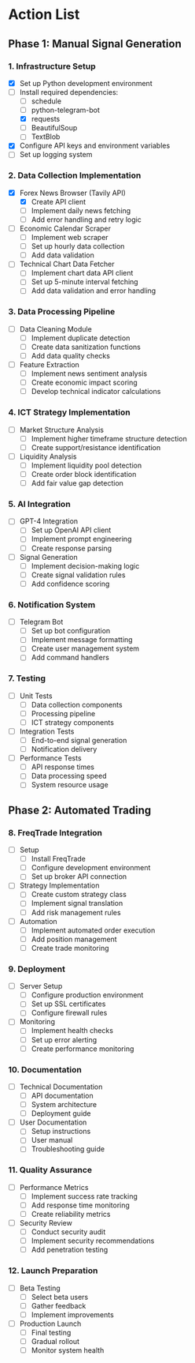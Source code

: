 # Action List

## Phase 1: Manual Signal Generation

### 1. Infrastructure Setup
- [x] Set up Python development environment
- [ ] Install required dependencies:
  - [ ] schedule
  - [ ] python-telegram-bot
  - [x] requests
  - [ ] BeautifulSoup
  - [ ] TextBlob
- [x] Configure API keys and environment variables
- [ ] Set up logging system

### 2. Data Collection Implementation
- [x] Forex News Browser (Tavily API)
  - [x] Create API client
  - [ ] Implement daily news fetching
  - [ ] Add error handling and retry logic
  
- [ ] Economic Calendar Scraper
  - [ ] Implement web scraper
  - [ ] Set up hourly data collection
  - [ ] Add data validation
  
- [ ] Technical Chart Data Fetcher
  - [ ] Implement chart data API client
  - [ ] Set up 5-minute interval fetching
  - [ ] Add data validation and error handling

### 3. Data Processing Pipeline
- [ ] Data Cleaning Module
  - [ ] Implement duplicate detection
  - [ ] Create data sanitization functions
  - [ ] Add data quality checks
  
- [ ] Feature Extraction
  - [ ] Implement news sentiment analysis
  - [ ] Create economic impact scoring
  - [ ] Develop technical indicator calculations

### 4. ICT Strategy Implementation
- [ ] Market Structure Analysis
  - [ ] Implement higher timeframe structure detection
  - [ ] Create support/resistance identification
  
- [ ] Liquidity Analysis
  - [ ] Implement liquidity pool detection
  - [ ] Create order block identification
  - [ ] Add fair value gap detection

### 5. AI Integration
- [ ] GPT-4 Integration
  - [ ] Set up OpenAI API client
  - [ ] Implement prompt engineering
  - [ ] Create response parsing
  
- [ ] Signal Generation
  - [ ] Implement decision-making logic
  - [ ] Create signal validation rules
  - [ ] Add confidence scoring

### 6. Notification System
- [ ] Telegram Bot
  - [ ] Set up bot configuration
  - [ ] Implement message formatting
  - [ ] Create user management system
  - [ ] Add command handlers

### 7. Testing
- [ ] Unit Tests
  - [ ] Data collection components
  - [ ] Processing pipeline
  - [ ] ICT strategy components
  
- [ ] Integration Tests
  - [ ] End-to-end signal generation
  - [ ] Notification delivery
  
- [ ] Performance Tests
  - [ ] API response times
  - [ ] Data processing speed
  - [ ] System resource usage

## Phase 2: Automated Trading

### 8. FreqTrade Integration
- [ ] Setup
  - [ ] Install FreqTrade
  - [ ] Configure development environment
  - [ ] Set up broker API connection

- [ ] Strategy Implementation
  - [ ] Create custom strategy class
  - [ ] Implement signal translation
  - [ ] Add risk management rules

- [ ] Automation
  - [ ] Implement automated order execution
  - [ ] Add position management
  - [ ] Create trade monitoring

### 9. Deployment
- [ ] Server Setup
  - [ ] Configure production environment
  - [ ] Set up SSL certificates
  - [ ] Configure firewall rules

- [ ] Monitoring
  - [ ] Implement health checks
  - [ ] Set up error alerting
  - [ ] Create performance monitoring

### 10. Documentation
- [ ] Technical Documentation
  - [ ] API documentation
  - [ ] System architecture
  - [ ] Deployment guide
  
- [ ] User Documentation
  - [ ] Setup instructions
  - [ ] User manual
  - [ ] Troubleshooting guide

### 11. Quality Assurance
- [ ] Performance Metrics
  - [ ] Implement success rate tracking
  - [ ] Add response time monitoring
  - [ ] Create reliability metrics
  
- [ ] Security Review
  - [ ] Conduct security audit
  - [ ] Implement security recommendations
  - [ ] Add penetration testing

### 12. Launch Preparation
- [ ] Beta Testing
  - [ ] Select beta users
  - [ ] Gather feedback
  - [ ] Implement improvements
  
- [ ] Production Launch
  - [ ] Final testing
  - [ ] Gradual rollout
  - [ ] Monitor system health
